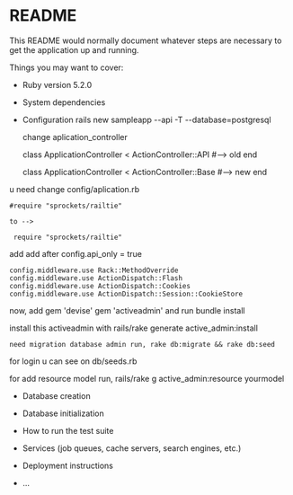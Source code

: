 # README

This README would normally document whatever steps are necessary to get the
application up and running.

Things you may want to cover:

* Ruby version 5.2.0

* System dependencies

* Configuration
    rails new sampleapp --api -T --database=postgresql

    change aplication_controller

    class ApplicationController < ActionController::API
     #--> old
    end

    class ApplicationController < ActionController::Base
     #--> new
    end

u need change config/aplication.rb

    #require "sprockets/railtie"

    to -->

     require "sprockets/railtie"

add add after config.api_only = true

    config.middleware.use Rack::MethodOverride
    config.middleware.use ActionDispatch::Flash
    config.middleware.use ActionDispatch::Cookies
    config.middleware.use ActionDispatch::Session::CookieStore

now, add gem 'devise' gem 'activeadmin' and run bundle install

install this activeadmin with rails/rake generate active_admin:install

    need migration database admin run, rake db:migrate && rake db:seed

for login u can see on db/seeds.rb

for add resource model run, rails/rake g active_admin:resource yourmodel

* Database creation

* Database initialization

* How to run the test suite

* Services (job queues, cache servers, search engines, etc.)

* Deployment instructions

* ...
